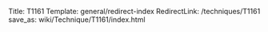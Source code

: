 Title: T1161
Template: general/redirect-index
RedirectLink: /techniques/T1161
save_as: wiki/Technique/T1161/index.html